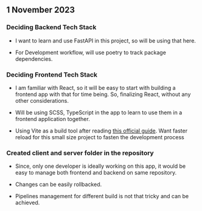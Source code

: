 ## 1 November 2023

### Deciding Backend Tech Stack

-   I want to learn and use FastAPI in this project, so will be using that here. 

-   For Development workflow, will use poetry to track package dependencies.

### Deciding Frontend Tech Stack

-   I am familiar with React, so it will be easy to start with building a frontend app with that for time being. So, finalizing React, without any other considerations. 

-   Will be using SCSS, TypeScript in the app to learn to use them in a frontend application together.

-   Using Vite as a build tool after reading [this official guide](https://vitejs.dev/guide/). Want faster reload for this small size project to fasten the development process

### Created client and server folder in the repository

-   Since, only one developer is ideally working on this app, it would be easy to manage both frontend and backend on same repository.
    
-   Changes can be easily rollbacked. 
    
-   Pipelines management for different build is not that tricky and can be achieved.